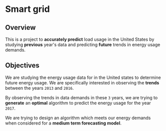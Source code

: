 # Smart grid
## Overview

This is a project to **accurately predict** load usage in the United States by studying **previous** year's data and predicting **future** trends in energy usage demands.

## Objectives
We are studying the energy usage data for in the United states to determine future energy usage.
We are specifically interested in observing the **trends** between the years `2013` and `2016`.

By observing the trends in data demands in these `3` years, we are trying to **generate** an **optimal** algorithm to predict the energy usage for the year `2017`.

We are trying to design an algorithm which meets our energy demands when considered for a **medium term forecasting model**.
